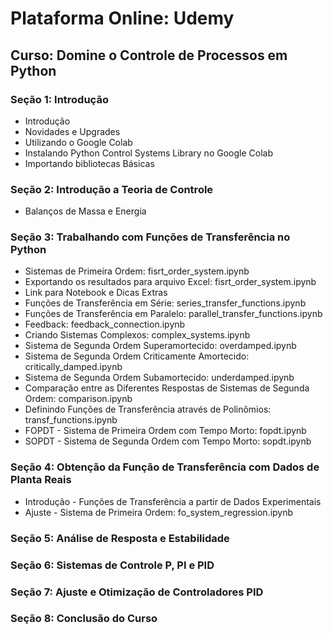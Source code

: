 # Plataforma Online: Udemy

## Curso: Domine o Controle de Processos em Python

### Seção 1: Introdução

* Introdução
* Novidades e Upgrades
* Utilizando o Google Colab
* Instalando Python Control Systems Library no Google Colab
* Importando bibliotecas Básicas

### Seção 2: Introdução a Teoria de Controle

* Balanços de Massa e Energia

### Seção 3: Trabalhando com Funções de Transferência no Python

* Sistemas de Primeira Ordem: fisrt_order_system.ipynb
* Exportando os resultados para arquivo Excel: fisrt_order_system.ipynb
* Link para Notebook e Dicas Extras
* Funções de Transferência em Série: series_transfer_functions.ipynb
* Funções de Transferência em Paralelo: parallel_transfer_functions.ipynb
* Feedback: feedback_connection.ipynb
* Criando Sistemas Complexos: complex_systems.ipynb
* Sistema de Segunda Ordem Superamortecido: overdamped.ipynb
* Sistema de Segunda Ordem Criticamente Amortecido: critically_damped.ipynb
* Sistema de Segunda Ordem Subamortecido: underdamped.ipynb
* Comparação entre as Diferentes Respostas de Sistemas de Segunda Ordem: comparison.ipynb
* Definindo Funções de Transferência através de Polinômios: transf_functions.ipynb
* FOPDT - Sistema de Primeira Ordem com Tempo Morto: fopdt.ipynb
* SOPDT - Sistema de Segunda Ordem com Tempo Morto: sopdt.ipynb

### Seção 4: Obtenção da Função de Transferência com Dados de Planta Reais

* Introdução - Funções de Transferência a partir de Dados Experimentais
* Ajuste - Sistema de Primeira Ordem: fo_system_regression.ipynb

### Seção 5: Análise de Resposta e Estabilidade

### Seção 6: Sistemas de Controle P, PI e PID

### Seção 7: Ajuste e Otimização de Controladores PID

### Seção 8: Conclusão do Curso
